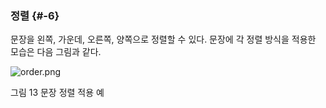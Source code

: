 ### 정렬 {#-6}

문장을 왼쪽, 가운데, 오른쪽, 양쪽으로 정렬할 수 있다. 문장에 각 정렬 방식을 적용한 모습은 다음 그림과 같다.

![order.png](/assets/order.png)

그림 13 문장 정렬 적용 예